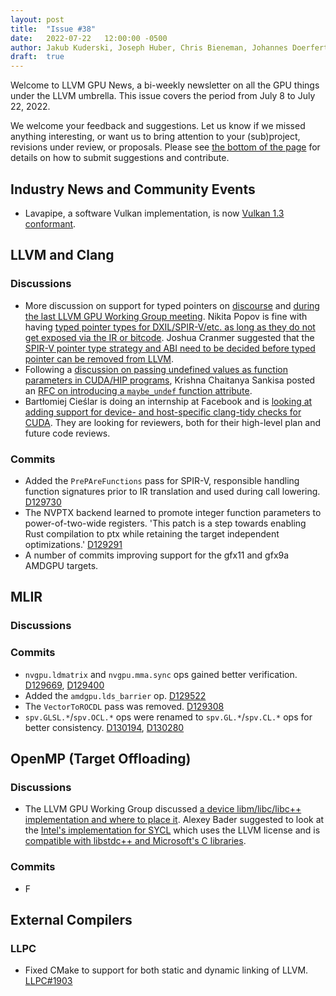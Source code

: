 ```yaml
---
layout: post
title:  "Issue #38"
date:   2022-07-22   12:00:00 -0500
author: Jakub Kuderski, Joseph Huber, Chris Bieneman, Johannes Doerfert
draft:  true
---
```


Welcome to LLVM GPU News, a bi-weekly newsletter on all the GPU things under the LLVM umbrella.
This issue covers the period from July 8 to July 22, 2022.

We welcome your feedback and suggestions. Let us know if we missed anything interesting, or want us to bring attention to your (sub)project, revisions under review, or proposals. Please see [the bottom of the page](https://llvm-gpu-news.github.io/about/) for details on how to submit suggestions and contribute.


## Industry News and Community Events

* Lavapipe, a software Vulkan implementation, is now [Vulkan 1.3 conformant](https://www.khronos.org/conformance/adopters/conformant-products#submission_696).


##  LLVM and Clang

### Discussions

* More discussion on support for typed pointers on [discourse](https://discourse.llvm.org/t/rfc-better-support-for-typed-pointers-in-an-opaque-pointer-world/63339) and [during the last LLVM GPU Working Group meeting](https://docs.google.com/document/d/1m_oSe1HwtWdQ2JUmMRTAVHbUS7Dv4MRsqptiYcgK6iI/edit#bookmark=id.kd3brjs5gbxm). Nikita Popov is fine with having [typed pointer types for DXIL/SPIR-V/etc. as long as they do not get exposed via the IR or bitcode](https://discourse.llvm.org/t/rfc-better-support-for-typed-pointers-in-an-opaque-pointer-world/63339/26).  Joshua Cranmer suggested that the [SPIR-V pointer type strategy and ABI need to be decided before typed pointer can be removed from LLVM](https://discourse.llvm.org/t/rfc-better-support-for-typed-pointers-in-an-opaque-pointer-world/63339/28).
* Following a [discussion on passing undefined values as function parameters in CUDA/HIP programs](https://docs.google.com/document/d/1m_oSe1HwtWdQ2JUmMRTAVHbUS7Dv4MRsqptiYcgK6iI/edit#bookmark=id.kd3brjs5gbxm), Krishna Chaitanya Sankisa posted an [RFC on introducing a `maybe_undef` function attribute](https://discourse.llvm.org/t/llvm-dev-rfc-d130224-introduce-maybe-undef-attribute-for-function-arguments-which-accepts-undef-values/63980).
* Bartłomiej Cieślar is doing an internship at Facebook and is [looking at adding support for device- and host-specific clang-tidy checks for CUDA](https://discourse.llvm.org/t/cuda-support-for-clang-tidy/64023). They are looking for reviewers, both for their high-level plan and future code reviews.

### Commits

* Added the `PrePAreFunctions` pass for SPIR-V, responsible handling function signatures prior to IR translation and used during call lowering. [D129730](https://reviews.llvm.org/D129730)
* The NVPTX backend learned to promote integer function parameters to power-of-two-wide registers. 'This patch is a step towards enabling Rust compilation to ptx while retaining the target independent optimizations.' [D129291](https://reviews.llvm.org/D129291)
* A number of commits improving support for the gfx11 and gfx9a AMDGPU targets.


## MLIR

### Discussions

### Commits

* `nvgpu.ldmatrix` and `nvgpu.mma.sync` ops gained better verification. [D129669](https://reviews.llvm.org/D129669), [D129400](https://reviews.llvm.org/D129400)
* Added the `amdgpu.lds_barrier` op. [D129522](https://reviews.llvm.org/D129522)
*  The `VectorToROCDL` pass was removed. [D129308](https://reviews.llvm.org/D129308)
* `spv.GLSL.*`/`spv.OCL.*` ops were renamed to `spv.GL.*`/`spv.CL.*` ops for better consistency. [D130194](https://reviews.llvm.org/D130194), [D130280](https://reviews.llvm.org/D130280)


## OpenMP (Target Offloading)

### Discussions

* The LLVM GPU Working Group discussed [a device libm/libc/libc++ implementation and where to place it](https://docs.google.com/document/d/1m_oSe1HwtWdQ2JUmMRTAVHbUS7Dv4MRsqptiYcgK6iI/edit#bookmark=id.kd3brjs5gbxm). Alexey Bader suggested to look at the [Intel's implementation for SYCL](https://github.com/intel/llvm/tree/sycl/libdevice) which uses the LLVM license and is [compatible with libstdc++ and Microsoft's C libraries](https://github.com/intel/llvm/blob/a0bfab17b94064a7aa7fe12d105d29d22cf86e1f/sycl/doc/extensions/supported/C-CXX-StandardLibrary.rst).

### Commits

* F

## External Compilers

### LLPC

* Fixed CMake to support for both static and dynamic linking of LLVM. [LLPC#1903](https://github.com/GPUOpen-Drivers/llpc/pull/1903)
